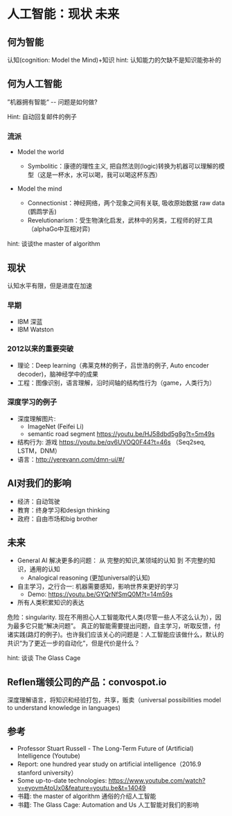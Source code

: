 # 人工智能：现状 未来

## 何为智能

认知(cognition: Model the Mind)+知识 
hint: 认知能力的欠缺不是知识能弥补的

## 何为人工智能

”机器拥有智能“ -- 问题是如何做?

Hint: 自动回复邮件的例子

### 流派

* Model the world
  * Symbolitic：康德的理性主义, 把自然法则(logic)转换为机器可以理解的模型（这是一杯水，水可以喝，我可以喝这杯东西）

* Model the mind
  * Connectionist：神经网络，两个现象之间有关联, 吸收原始数据 raw data (鹦鹉学舌)
  * Revelutionarism：受生物演化启发，武林中的另类，工程师的好工具（alphaGo中互相对弈)

hint: 谈谈the master of algorithm

## 现状

认知水平有限，但是进度在加速

### 早期

* IBM 深蓝
* IBM Watston 

### 2012以来的重要突破

* 理论：Deep learning（弗莱克林的例子，吕世浩的例子, Auto encoder decoder)，脑神经学中的成果
* 工程：图像识别，语言理解，沿时间轴的结构性行为（game，人类行为）

### 深度学习的例子

* 深度理解图片: 
  * ImageNet (Feifei Li)
  * semantic road segment https://youtu.be/HJ58dbd5g8g?t=5m49s
* 结构行为: 游戏 https://youtu.be/qv6UVOQ0F44?t=46s （Seq2seq, LSTM，DNM）
* 语言：http://yerevann.com/dmn-ui/#/


## AI对我们的影响

* 经济：自动驾驶
* 教育：终身学习和design thinking
* 政府：自由市场和big brother

## 未来

* General AI 解决更多的问题： 从 完整的知识,某领域的认知 到 不完整的知识，通用的认知
  * Analogical reasoning (更加universal的认知)
* 自主学习，之行合一: 机器需要感知，影响世界来更好的学习
  * Demo: https://youtu.be/GYQrNfSmQ0M?t=14m59s
* 所有人类积累知识的表达

危险：singularity. 现在不用担心人工智能取代人类(尽管一些人不这么认为），因为最多它只能“解决问题”。 真正的智能需要提出问题，自主学习，听取反馈，付诸实践(路灯的例子)。也许我们应该关心的问题是：人工智能应该做什么，默认的共识“为了更近一步的自动化”，但是代价是什么？



hint: 谈谈 The Glass Cage

## Reflen瑞领公司的产品：convospot.io

深度理解语言，将知识和经验打包，共享，贩卖（universal possibilities model to understand knowledge in languages)

## 参考

* Professor Stuart Russell - The Long-Term Future of (Artificial) Intelligence (Youtube)
* Report: one hundred year study on artificial intelligence（2016.9 stanford university）
* Some up-to-date technologies: https://www.youtube.com/watch?v=eyovmAtoUx0&feature=youtu.be&t=14049
* 书籍: the master of algorithm 通俗的介绍人工智能
* 书籍: The Glass Cage: Automation and Us 人工智能对我们的影响
